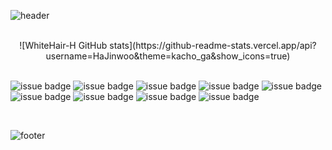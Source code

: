 ![header](https://capsule-render.vercel.app/api?type=waving&color=2E97D7&fontColor=FFFFFF&height=300&section=header&text=Jinwoo%20Ha&fontSize=90)

<br/>

<center>
![WhiteHair-H GitHub stats](https://github-readme-stats.vercel.app/api?username=HaJinwoo&theme=kacho_ga&show_icons=true)
</center>
<br/>

![issue badge](https://img.shields.io/badge/C-00599C?style=for-the-badge&logo=c&logoColor=white)
![issue badge](https://img.shields.io/badge/HTML5-E34F26?style=for-the-badge&logo=html5&logoColor=white)
![issue badge](https://img.shields.io/badge/JavaScript-F7DF1E?style=for-the-badge&logo=javascript&logoColor=black)
![issue badge](https://img.shields.io/badge/C%23-239120?style=for-the-badge&logo=c-sharp&logoColor=white)
![issue badge](https://img.shields.io/badge/Python-3776AB?style=for-the-badge&logo=python&logoColor=white)
![issue badge](https://img.shields.io/badge/.NET-5C2D91?style=for-the-badge&logo=.net&logoColor=white)
![issue badge](https://img.shields.io/badge/CSS3-1572B6?style=for-the-badge&logo=css3&logoColor=white)
![issue badge](https://img.shields.io/badge/C%2B%2B-00599C?style=for-the-badge&logo=c%2B%2B&logoColor=white)
![issue badge](https://img.shields.io/badge/Markdown-000000?style=for-the-badge&logo=markdown&logoColor=white)



<br/>

![footer](https://capsule-render.vercel.app/api?section=footer&color=7AB53F)
